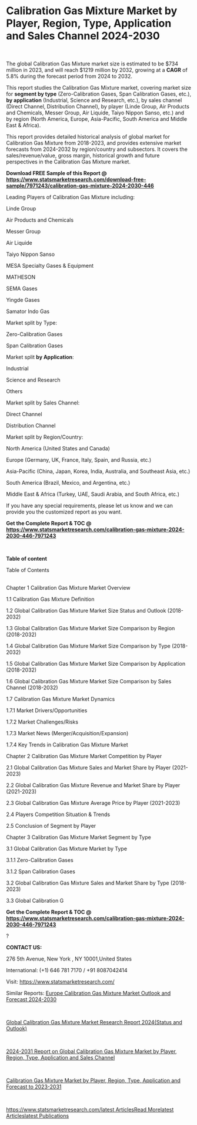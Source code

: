 <h1>Calibration Gas Mixture Market by Player, Region, Type, Application and Sales Channel 2024-2030</h1><br/><p>The global Calibration Gas Mixture market size is estimated to be $734 million in 2023, and will reach $1219 million by 2032, growing at a <strong>CAGR</strong> of 5.8% during the forecast period from 2024 to 2032.</p>
 
 
 
 <p>This report studies the Calibration Gas Mixture market, covering market size for <strong>segment by type</strong> (Zero-Calibration Gases, Span Calibration Gases, etc.), <strong>by application</strong> (Industrial, Science and Research, etc.), by sales channel (Direct Channel, Distribution Channel), by player (Linde Group, Air Products and Chemicals, Messer Group, Air Liquide, Taiyo Nippon Sanso, etc.) and by region (North America, Europe, Asia-Pacific, South America and Middle East & Africa).</p>
 
 
 
 <p>This report provides detailed historical analysis of global market for Calibration Gas Mixture from 2018-2023, and provides extensive market forecasts from 2024-2032 by region/country and subsectors. It covers the sales/revenue/value, gross margin, historical growth and future perspectives in the Calibration Gas Mixture market.</p>
 
 
 
 <p><strong>Download FREE Sample of this Report @ <a href="https://www.statsmarketresearch.com/download-free-sample/7971243/calibration-gas-mixture-2024-2030-446">https://www.statsmarketresearch.com/download-free-sample/7971243/calibration-gas-mixture-2024-2030-446</a></strong></p>
 
 
 
 <p>Leading Players of Calibration Gas Mixture including:</p>
 
 
 
 <p>Linde Group</p>
 
 
 
 <p>Air Products and Chemicals</p>
 
 
 
 <p>Messer Group</p>
 
 
 
 <p>Air Liquide</p>
 
 
 
 <p>Taiyo Nippon Sanso</p>
 
 
 
 <p>MESA Specialty Gases & Equipment</p>
 
 
 
 <p>MATHESON</p>
 
 
 
 <p>SEMA Gases</p>
 
 
 
 <p>Yingde Gases</p>
 
 
 
 <p>Samator Indo Gas</p>
 
 
 
 <p>Market split by Type:</p>
 
 
 
 <p>Zero-Calibration Gases</p>
 
 
 
 <p>Span Calibration Gases</p>
 
 
 
 <p>Market split <strong>by Application</strong>:</p>
 
 
 
 <p>Industrial</p>
 
 
 
 <p>Science and Research</p>
 
 
 
 <p>Others</p>
 
 
 
 <p>Market split by Sales Channel:</p>
 
 
 
 <p>Direct Channel</p>
 
 
 
 <p>Distribution Channel</p>
 
 
 
 <p>Market split by Region/Country:</p>
 
 
 
 <p>North America (United States and Canada)</p>
 
 
 
 <p>Europe (Germany, UK, France, Italy, Spain, and Russia, etc.)</p>
 
 
 
 <p>Asia-Pacific (China, Japan, Korea, India, Australia, and Southeast Asia, etc.)</p>
 
 
 
 <p>South America (Brazil, Mexico, and Argentina, etc.)</p>
 
 
 
 <p>Middle East & Africa (Turkey, UAE, Saudi Arabia, and South Africa, etc.)</p>
 
 
 
 <p>If you have any special requirements, please let us know and we can provide you the customized report as you want.</p>
 
 
 
 <div><b>Get the Complete Report & TOC @ <a href="https://www.statsmarketresearch.com/calibration-gas-mixture-2024-2030-446-7971243">https://www.statsmarketresearch.com/calibration-gas-mixture-2024-2030-446-7971243</a></b></div>
 
 
 
 <p><br />
 
 <b>Table of content</b></p>
 
 
 
 <p>Table of Contents<br />
 
 <br />
 
 Chapter 1 Calibration Gas Mixture Market Overview<br />
 
 1.1 Calibration Gas Mixture Definition<br />
 
 1.2 Global Calibration Gas Mixture Market Size Status and Outlook (2018-2032)<br />
 
 1.3 Global Calibration Gas Mixture Market Size Comparison by Region (2018-2032)<br />
 
 1.4 Global Calibration Gas Mixture Market Size Comparison by Type (2018-2032)<br />
 
 1.5 Global Calibration Gas Mixture Market Size Comparison by Application (2018-2032)<br />
 
 1.6 Global Calibration Gas Mixture Market Size Comparison by Sales Channel (2018-2032)<br />
 
 1.7 Calibration Gas Mixture Market Dynamics<br />
 
 1.7.1 Market Drivers/Opportunities<br />
 
 1.7.2 Market Challenges/Risks<br />
 
 1.7.3 Market News (Merger/Acquisition/Expansion)<br />
 
 1.7.4 Key Trends in Calibration Gas Mixture Market<br />
 
 Chapter 2 Calibration Gas Mixture Market Competition by Player<br />
 
 2.1 Global Calibration Gas Mixture Sales and Market Share by Player (2021-2023)<br />
 
 2.2 Global Calibration Gas Mixture Revenue and Market Share by Player (2021-2023)<br />
 
 2.3 Global Calibration Gas Mixture Average Price by Player (2021-2023)<br />
 
 2.4 Players Competition Situation & Trends<br />
 
 2.5 Conclusion of Segment by Player<br />
 
 Chapter 3 Calibration Gas Mixture Market Segment by Type<br />
 
 3.1 Global Calibration Gas Mixture Market by Type<br />
 
 3.1.1 Zero-Calibration Gases<br />
 
 3.1.2 Span Calibration Gases<br />
 
 3.2 Global Calibration Gas Mixture Sales and Market Share by Type (2018-2023)<br />
 
 3.3 Global Calibration G</p>
 
 
 
 <div><b>Get the Complete Report & TOC @ <a href="https://www.statsmarketresearch.com/calibration-gas-mixture-2024-2030-446-7971243">https://www.statsmarketresearch.com/calibration-gas-mixture-2024-2030-446-7971243</a></b></div>
 
 
 
 <p>? </p>
 
 
 
 <p><b>CONTACT US:</b><br />
 
 276 5th Avenue, New York , NY 10001,United States<br />
 
 International: (+1) 646 781 7170 / +91 8087042414<br />
 
 Visit: <a href="https://www.statsmarketresearch.com/">https://www.statsmarketresearch.com/</a><br />
 
 Similar Reports: <a href="https://www.statsmarketresearch.com/calibration-gas-mixture-2024-2030-446-7971243">Europe Calibration Gas Mixture Market Outlook and Forecast 2024-2030</a><br />
 
 <br />
 
 <a href="https://www.statsmarketresearch.com/calibration-gas-mixture-2024-2030-446-7971243">Global Calibration Gas Mixture Market Research Report 2024(Status and Outlook)</a><br />
 
 <br />
 
 <a href="https://www.statsmarketresearch.com/calibration-gas-mixture-2024-2030-446-7971243">2024-2031 Report on Global Calibration Gas Mixture Market by Player, Region, Type, Application and Sales Channel</a><br />
 
 <br />
 
 <a href="https://www.statsmarketresearch.com/calibration-gas-mixture-2024-2030-446-7971243">Calibration Gas Mixture Market by Player, Region, Type, Application and Forecast to 2023-2031 </a><br />
 
 <br />
 
 <a href="https://gyeongbokgung.com">https://www.statsmarketresearch.com/</a><a href="https://hallyeomaritime.com">latest Articles</a><a href="https://jingwansa.com">Read More</a><a href="https://nguoiviet.jp/">latest Articles</a><a href="https://www.intelmarketresearch.com/">latest Publications</a></p>